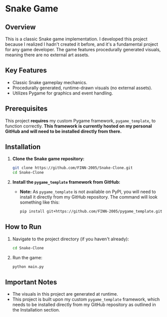 # Snake Game

## Overview

This is a classic Snake game implementation. I developed this project because I realized I hadn't created it before, and it's a fundamental project for any game developer.  The game features procedurally generated visuals, meaning there are no external art assets.

## Key Features

* Classic Snake gameplay mechanics.
* Procedurally generated, runtime-drawn visuals (no external assets).
* Utilizes Pygame for graphics and event handling.

## Prerequisites

This project **requires** my custom Pygame framework, `pygame_template`, to function correctly. **This framework is currently hosted on my personal GitHub and will need to be installed directly from there.**

## Installation

1.  **Clone the Snake game repository:**

    ```bash
    git clone https://github.com/FINN-2005/Snake-Clone.git
    cd Snake-Clone
    ```

2.  **Install the `pygame_template` framework from GitHub:**

    * **Note:** As `pygame_template` is not available on PyPI, you will need to install it directly from my GitHub repository. The command will look something like this:

        ```bash
        pip install git+https://github.com/FINN-2005/pygame_template.git
        ```

## How to Run

1.  Navigate to the project directory (if you haven't already):

    ```bash
    cd Snake-Clone
    ```

2.  Run the game:

    ```bash
    python main.py
    ```

## Important Notes

* The visuals in this project are generated at runtime.
* This project is built upon my custom `pygame_template` framework, which needs to be installed directly from my GitHub repository as outlined in the Installation section.

